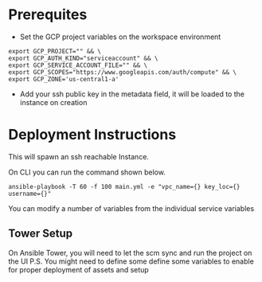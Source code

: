 # Prerequites
- Set the GCP project variables on the workspace environment
```
export GCP_PROJECT="" && \
export GCP_AUTH_KIND="serviceaccount" && \
export GCP_SERVICE_ACCOUNT_FILE="" && \
export GCP_SCOPES="https://www.googleapis.com/auth/compute" && \
export GCP_ZONE='us-central1-a'
```
- Add your ssh public key in the metadata field, it will be loaded to the instance on creation
# Deployment Instructions
This will spawn an ssh reachable Instance.

On CLI you can run the command shown below. 

```
ansible-playbook -T 60 -f 100 main.yml -e "vpc_name={} key_loc={} username={}"
```
You can modify a number of variables from the individual service variables

## Tower Setup
On Ansible Tower, you will need to let the scm sync and run the project on the UI
P.S.
You might need to define some define some variables to enable for proper deployment of assets and setup


